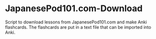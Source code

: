 JapanesePod101.com-Download
===========================

Script to download lessons from JapanesePod101.com and make Anki flashcards. The flashcards are put in a text file that can be imported into Anki.

